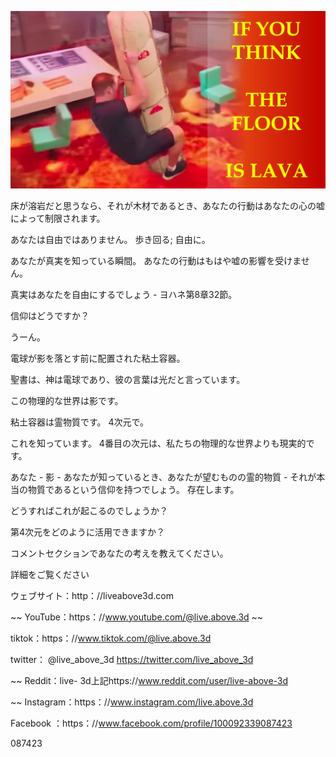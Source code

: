 ![Video cover image](../cover.jpg "cover photo")

床が溶岩だと思うなら、それが木材であるとき、あなたの行動はあなたの心の嘘によって制限されます。

あなたは自由ではありません。 歩き回る; 自由に。

あなたが真実を知っている瞬間。 あなたの行動はもはや嘘の影響を受けません。

真実はあなたを自由にするでしょう - ヨハネ第8章32節。

信仰はどうですか？

うーん。

電球が影を落とす前に配置された粘土容器。

聖書は、神は電球であり、彼の言葉は光だと言っています。

この物理的な世界は影です。

粘土容器は霊物質です。 4次元で。

これを知っています。 4番目の次元は、私たちの物理的な世界よりも現実的です。

あなた - 影 - あなたが知っているとき、あなたが望むものの霊的物質 - それが本当の物質であるという信仰を持つでしょう。 存在します。

どうすればこれが起こるのでしょうか？

第4次元をどのように活用できますか？

コメントセクションであなたの考えを教えてください。

詳細をご覧ください

ウェブサイト：http：//liveabove3d.com

~~ YouTube：https：//www.youtube.com/@live.above.3d ~~

tiktok：https：//www.tiktok.com/@live.above.3d

twitter： @live_above_3d https://twitter.com/live_above_3d

~~ Reddit：live- 3d上記https://www.reddit.com/user/live-above-3d

~~ Instagram：https：//www.instagram.com/live.above.3d

Facebook ：https：//www.facebook.com/profile/100092339087423

087423